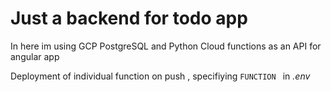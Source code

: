 # Just a backend for todo app

In here im using GCP PostgreSQL and Python Cloud functions as an API for angular app

Deployment of individual function on push , specifiying ```FUNCTION ``` in *.env*